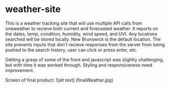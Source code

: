 # weather-site

This is a weather tracking site that will use multiple API calls from oneweather to recieve both current and forecasted weather. It reports on the dates, temp, condition, humidity, wind speed, and UVI. Any locations searched will be stored locally. New Brunswick is the default location. The site prevents inputs that don't recieve responses from the server from being pushed to the search history, user can click or press enter, etc. 

Getting a grasp of some of the front end javascript was slighlty challenging, but with time it was worked through. Styling and responsiveness need improvement. 



Screen of final product:
![alt text] (finalWeather.jpg)